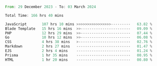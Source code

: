 
<!--START_SECTION:waka-->

```rust
From: 29 December 2023 - To: 03 March 2024

Total Time: 166 hrs 40 mins

JavaScript       107 hrs 10 mins >>>>>>>>>>>>>>>>---------   63.82 %
Blade Template   15 hrs 16 mins  >>-----------------------   09.09 %
PHP              12 hrs 29 mins  >>-----------------------   07.44 %
Go               10 hrs 12 mins  >>-----------------------   06.08 %
CSS              4 hrs 38 mins   >------------------------   02.76 %
Markdown         2 hrs 27 mins   -------------------------   01.47 %
EJS              2 hrs 4 mins    -------------------------   01.24 %
Prisma           1 hr 35 mins    -------------------------   00.95 %
HTML             1 hr 20 mins    -------------------------   00.80 %
```

<!--END_SECTION:waka-->
<!---
Abedmuh/Abedmuh is a ✨ special ✨ repository because its `README.md` (this file) appears on your GitHub profile.
You can click the Preview link to take a look at your changes.
--->
